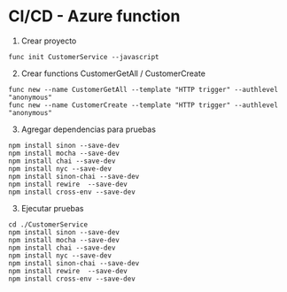 # CI/CD - Azure function

1. Crear proyecto 

```script
func init CustomerService --javascript
```

2. Crear functions CustomerGetAll / CustomerCreate
```script
func new --name CustomerGetAll --template "HTTP trigger" --authlevel "anonymous"
func new --name CustomerCreate --template "HTTP trigger" --authlevel "anonymous"
```

3. Agregar dependencias para pruebas
```script
npm install sinon --save-dev 
npm install mocha --save-dev
npm install chai --save-dev
npm install nyc --save-dev 
npm install sinon-chai --save-dev
npm install rewire  --save-dev 
npm install cross-env --save-dev 
```

3. Ejecutar pruebas
```script
cd ./CustomerService
npm install sinon --save-dev 
npm install mocha --save-dev
npm install chai --save-dev
npm install nyc --save-dev 
npm install sinon-chai --save-dev
npm install rewire  --save-dev 
npm install cross-env --save-dev 
```
